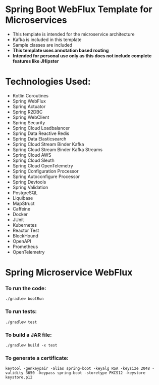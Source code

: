 # Spring Boot WebFlux Template for Microservices

- This template is intended for the microservice architecture
- Kafka is included in this template
- Sample classes are included
- **This template uses annotation based routing**
- **Intended for personal use only as this does not include complete features like JHipster**

# Technologies Used:

- Kotlin Coroutines
- Spring WebFlux
- Spring Actuator
- Spring R2DBC
- Spring WebClient
- Spring Security
- Spring Cloud Loadbalancer
- Spring Data Reactive Redis
- Spring Data Elasticsearch
- Spring Cloud Stream Binder Kafka
- Spring Cloud Stream Binder Kafka Streams
- Spring Cloud AWS
- Spring Cloud Sleuth
- Spring Cloud OpenTelemetry
- Spring Configuration Processor
- Spring Autoconfigure Processor
- Spring Devtools
- Spring Validation
- PostgreSQL
- Liquibase
- MapStruct
- Caffeine
- Docker
- JUnit
- Kubernetes
- Reactor Test
- BlockHound
- OpenAPI
- Prometheus
- OpenTelemetry

# Spring Microservice WebFlux

### To run the code:

`./gradlew bootRun`

### To run tests:

`./gradlew test`

### To build a JAR file:

`./gradlew build -x test`

### To generate a certificate:

`keytool -genkeypair -alias spring-boot -keyalg RSA -keysize 2048 -validity 3650 -keypass spring-boot -storetype PKCS12 -keystore keystore.p12`
